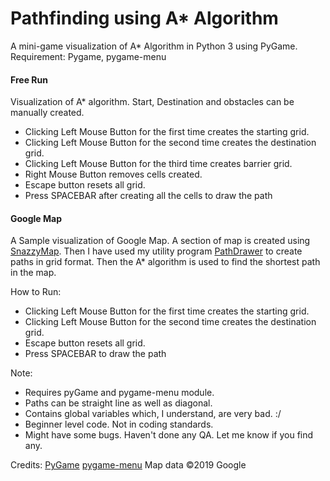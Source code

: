 # Pathfinding using A* Algorithm

A mini-game visualization of A* Algorithm in Python 3 using PyGame.
Requirement: Pygame, pygame-menu

#### Free Run
Visualization of A* algorithm. Start, Destination and obstacles can be manually created.  

- Clicking Left Mouse Button for the first time creates the starting grid.
- Clicking Left Mouse Button for the second time creates the destination grid.
- Clicking Left Mouse Button for the third time creates barrier grid.
- Right Mouse Button removes cells created.
- Escape button resets all grid.
- Press SPACEBAR after creating all the cells to draw the path

#### Google Map
A Sample visualization of Google Map. A section of map is created using [SnazzyMap](https://snazzymaps.com/editor). Then I have used my utility program [PathDrawer](https://github.com/akshayhari/Path_Drawer) to create paths in grid format. Then the A* algorithm is used to find the shortest path in the map.

How to Run:
- Clicking Left Mouse Button for the first time creates the starting grid.
- Clicking Left Mouse Button for the second time creates the destination grid.
- Escape button resets all grid.
- Press SPACEBAR to draw the path

Note:
- Requires pyGame and pygame-menu module.
- Paths can be straight line as well as diagonal. 
- Contains global variables which, I understand, are very bad. :/ 
- Beginner level code. Not in coding standards.  
- Might have some bugs. Haven't done any QA. Let me know if you find any.

Credits:
[PyGame](https://pypi.org/project/pygame/)
[pygame-menu](https://pypi.org/project/pygame-menu/)
Map data ©2019 Google

